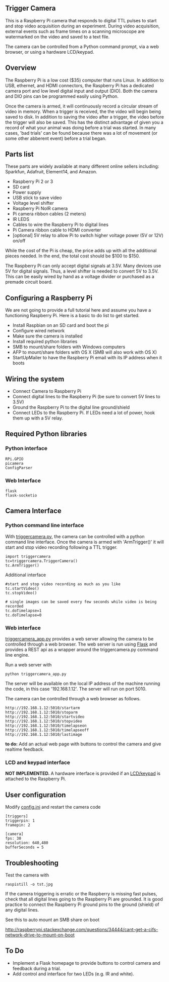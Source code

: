 ## Trigger Camera

This is a Raspberry Pi camera that responds to digital TTL pulses to start and stop video acquisition during an experiment. During video acquisition, external events such as frame times on a scanning microscope are watermarked on the video and saved to a text file.

The camera can be controlled from a Python command prompt, via a web browser, or using a hardware LCD/keypad.

## Overview

The Raspberry Pi is a low cost ($35) computer that runs Linux. In addition to USB, ethernet, and HDMI connectors, the Raspberry Pi has a dedicated camera port and low level digital input and output (DIO). Both the camera and DIO pins can be programmed easily using Python.

Once the camera is armed, it will continuously record a circular stream of video in memory. When a trigger is received, the the video will begin being saved to disk. In addition to saving the video after a trigger, the video before the trigger will also be saved. This has the distinct advantage of given you a record of what your animal was doing  before a trial was started. In many cases, 'bad trials' can be found because there was a lot of movement (or some other abberent event) before a trial began.

## Parts list

These parts are widely available at many different online sellers including: Sparkfun, Adafruit, Element14, and Amazon.

 - Raspberry Pi 2 or 3
 - SD card
 - Power supply
 - USB stick to save video
 - Voltage level shifter
 - Raspberry Pi NoIR camera
 - Pi camera ribbon cables (2 meters)
 - IR LEDS
 - Cables to wire the Raspberry Pi to digital lines
 - Pi Camera ribbon cable to HDMI converter
 - [optional] 5V relay to allow Pi to switch higher voltage power (5V or 12V) on/off
 
While the cost of the Pi is cheap, the price adds up with all the additional pieces needed. In the end, the total cost should be $100 to $150.

The Raspberry Pi can only accept digital signals at 3.5V. Many devices use 5V for digital signals. Thus, a level shifter is needed to convert 5V to 3.5V. This can be easily wired by hand as a voltage divider or purchased as a premade circuit board.

## Configuring a Raspberry Pi

We are not going to provide a full tutorial here and assume you have a functioning Raspberry Pi. Here is a basic to do list to get started.

 - Install Raspbian on an SD card and boot the pi
 - Configure wired network
 - Make sure the camera is installed
 - Install required python libraries
 - SMB to mount/share folders with Windows computers
 - AFP to mount/share folders with OS X (SMB will also work with OS X)
 - StartUpMailer to have the Raspberry Pi email with its IP address when it boots

## Wiring the system

 - Connect Camera to Raspberry Pi
 - Connect digital lines to the Raspberry Pi (be sure to convert 5V lines to 3.5V)
 - Ground the Raspberry Pi to the digital line ground/shield
 - Connect LEDs to the Raspberry Pi. If LEDs need a lot of power, hook them up with a 5V relay.
 
## Required Python libraries

### Python interface

    RPi.GPIO
    picamera
    ConfigParser

### Web Interface

    flask
    flask-socketio

## Camera Interface

### Python command line interface

With [triggercamera.py][triggercamera], the camera can be controlled with a python command line interface. Once the camera is armed with 'ArmTrigger()' it will start and stop video recording following a TTL trigger.

	import triggercamera
	tc=triggercamera.TriggerCamera()
	tc.ArmTrigger()

Additional interface

	#start and stop video recording as much as you like
	tc.startVideo()
	tc.stopVideo()

	# single images can be saved every few seconds while video is being recorded
	tc.doTimelapse=1
	tc.doTimelapse=0

### Web interface

[triggercamera_app.py][triggercamera_app] provides a web server allowing the camera to be controlled through a web browser. The web server is run using [Flask][flask] and provides a REST api as a wrapper around the triggercamera.py command line engine.

Run a web server with

    python triggercamera_app.py

The server will be available on the local IP address of the machine running the code, in this case '192.168.1.12'. The server will run on port 5010.

The camera can be controlled through a web browser as follows.

    http://192.168.1.12:5010/startarm
    http://192.168.1.12:5010/stoparm
    http://192.168.1.12:5010/startvideo
    http://192.168.1.12:5010/stopvideo
    http://192.168.1.12:5010/timelapseon
    http://192.168.1.12:5010/timelapseoff
    http://192.168.1.12:5010/lastimage

**to do:** Add an actual web page with buttons to control the camera and give realtime feedback.

### LCD and keypad interface

**NOT IMPLEMENTED.** A hardware interface is provided if an [LCD/keypad][lcdkeypad] is attached to the Raspberry Pi.


## User configuration

Modify [config.ini][config.ini] and restart the camera code

	[triggers]
	triggerpin: 1
	framepin: 2

	[camera]
	fps: 30
	resolution: 640,480
	bufferSeconds = 5

## Troubleshooting

Test the camera with

    raspistill -o tst.jpg

If the camera triggering is erratic or the Raspberry is missing fast pulses, check that all digital lines going to the Raspberry Pi are grounded. It is good practice to connect the Raspberry Pi ground pins to the ground (shield) of any digital lines.

See this to auto mount an SMB share on boot

   http://raspberrypi.stackexchange.com/questions/34444/cant-get-a-cifs-network-drive-to-mount-on-boot

## To Do
 - Implement a Flask homepage to provide buttons to control camera and feedback during a trial.
 - Add control and interface for two LEDs (e.g. IR and white).
 
[piicamera]: http://picamera.readthedocs.io/en/release-1.10/
[configparser]: https://docs.python.org/2/library/configparser.html
[flask]: http://flask.pocoo.org
[flask socketio]: http://flask-socketio.readthedocs.io/en/latest/

[lcdkeypad]: https://learn.adafruit.com/adafruit-16x2-character-lcd-plus-keypad-for-raspberry-pi

[config.ini]: https://github.com/cudmore/triggercamera/blob/master/config.ini
[triggercamera]: https://github.com/cudmore/triggercamera/blob/master/triggercamera.py
[triggercamera_app]: https://github.com/cudmore/triggercamera/blob/master/triggercamera_app.py
